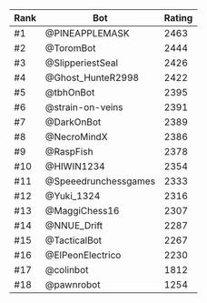 Rank|Bot|Rating
---|---|---
#1|@PINEAPPLEMASK|2463
#2|@ToromBot|2444
#3|@SlipperiestSeal|2426
#4|@Ghost_HunteR2998|2422
#5|@tbhOnBot|2395
#6|@strain-on-veins|2391
#7|@DarkOnBot|2389
#8|@NecroMindX|2386
#9|@RaspFish|2378
#10|@HIWIN1234|2354
#11|@Speeedrunchessgames|2333
#12|@Yuki_1324|2316
#13|@MaggiChess16|2307
#14|@NNUE_Drift|2287
#15|@TacticalBot|2267
#16|@ElPeonElectrico|2230
#17|@colinbot|1812
#18|@pawnrobot|1254
